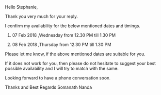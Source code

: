 Hello Stephanie,

Thank you very much for your reply.

I confirm my availability for the below mentioned dates and timings. 

1) 07 Feb 2018 ,Wednesday from 12.30 PM till 1.30 PM

2) 08 Feb 2018 ,Thursday from 12.30 PM till 1.30 PM

Please let me know, if the above mentioned dates are suitable for you. 

If it does not work for you, then please do not hesitate to suggest your best possible availability and I will try to match with the same.

Looking forward to have a phone conversation soon.

Thanks and Best Regards
Somanath Nanda 
